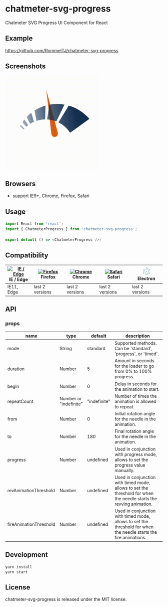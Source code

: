 # chatmeter-svg-progress

Chatmeter SVG Progress UI Component for React

## Example

https://github.com/RommelTJ/chatmeter-svg-progress

## Screenshots

![Chatmeter SVG Progress](./docs/chatmeter-svg-progress-demo.gif)

## Browsers

- support IE9+, Chrome, Firefox, Safari

## Usage

```js
import React from 'react';
import { ChatmeterProgress } from 'chatmeter-svg-progress';

export default () => <ChatmeterProgress />;
```

## Compatibility

| [<img src="https://raw.githubusercontent.com/alrra/browser-logos/master/src/edge/edge_48x48.png" alt="IE / Edge" width="24px" height="24px" />](http://godban.github.io/browsers-support-badges/)<br>IE / Edge | [<img src="https://raw.githubusercontent.com/alrra/browser-logos/master/src/firefox/firefox_48x48.png" alt="Firefox" width="24px" height="24px" />](http://godban.github.io/browsers-support-badges/)<br>Firefox | [<img src="https://raw.githubusercontent.com/alrra/browser-logos/master/src/chrome/chrome_48x48.png" alt="Chrome" width="24px" height="24px" />](http://godban.github.io/browsers-support-badges/)<br>Chrome | [<img src="https://raw.githubusercontent.com/alrra/browser-logos/master/src/safari/safari_48x48.png" alt="Safari" width="24px" height="24px" />](http://godban.github.io/browsers-support-badges/)<br>Safari | [<img src="https://raw.githubusercontent.com/alrra/browser-logos/master/src/electron/electron_48x48.png" alt="Electron" width="24px" height="24px" />](http://godban.github.io/browsers-support-badges/)<br>Electron |
| -------------------------------------------------------------------------------------------------------------------------------------------------------------------------------------------------------------- | ---------------------------------------------------------------------------------------------------------------------------------------------------------------------------------------------------------------- | ------------------------------------------------------------------------------------------------------------------------------------------------------------------------------------------------------------ | ------------------------------------------------------------------------------------------------------------------------------------------------------------------------------------------------------------ | -------------------------------------------------------------------------------------------------------------------------------------------------------------------------------------------------------------------- |
| IE11, Edge                                                                                                                                                                                                     | last 2 versions                                                                                                                                                                                                  | last 2 versions                                                                                                                                                                                              | last 2 versions                                                                                                                                                                                              | last 2 versions                                                                                                                                                                                                      |

## API

### props

<table class="table table-bordered table-striped">
  <thead>
  <tr>
    <th style="width: 100px;">name</th>
    <th style="width: 50px;">type</th>
    <th style="width: 50px;">default</th>
    <th>description</th>
  </tr>
  </thead>
  <tbody>
    <tr>
      <td>mode</td>
      <td>String</td>
      <td>standard</td>
      <td>Supported methods. Can be 'standard', 'progress', or 'timed'.</td>
    </tr>
    <tr>
      <td>duration</td>
      <td>Number</td>
      <td>5</td>
      <td>Amount in seconds for the loader to go from 0% to 100% progress.</td>
    </tr>
    <tr>
      <td>begin</td>
      <td>Number</td>
      <td>0</td>
      <td>Delay in seconds for the animation to start.</td>
    </tr>
    <tr>
      <td>repeatCount</td>
      <td>Number or "indefinite"</td>
      <td>"indefinite"</td>
      <td>Number of times the animation is allowed to repeat.</td>
    </tr>
    <tr>
		  <td>from</td>
		  <td>Number</td>
		  <td>0</td>
		  <td>Initial rotation angle for the needle in the animation.</td>
		</tr>
    <tr>
      <td>to</td>
      <td>Number</td>
      <td>180</td>
      <td>Final rotation angle for the needle in the animation.</td>
    </tr>
    <tr>
      <td>progress</td>
      <td>Number</td>
      <td>undefined</td>
      <td>Used in conjunction with progress mode, allows to set the progress value manually.</td>
    </tr>
    <tr>
      <td>revAnimationThreshold</td>
      <td>Number</td>
      <td>undefined</td>
      <td>Used in conjunction with timed mode, allows to set the threshold for when the needle starts the revving animation.</td>
    </tr>
    <tr>
      <td>fireAnimationThreshold</td>
      <td>Number</td>
      <td>undefined</td>
      <td>Used in conjunction with timed mode, allows to set the threshold for when the needle starts the fire animations.</td>
    </tr>
  </tbody>
</table>

## Development

```
yarn install
yarn start
```

## License

chatmeter-svg-progress is released under the MIT license.
